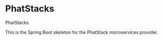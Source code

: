 # PhatStacks
PhatStacks

This is the Spring Boot skeleton for the PhatStack microservices provider.
